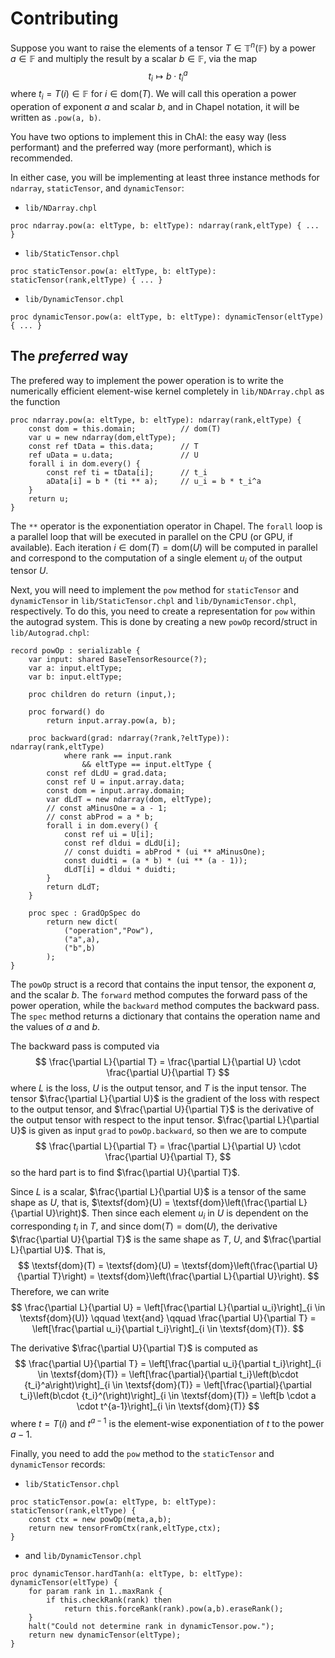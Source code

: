 # Contributing


Suppose you want to raise the elements of a tensor $T\in\mathbb{T}^n(\mathbb{F})$ by a power $a\in \mathbb{F}$ and multiply the result by a scalar $b \in \mathbb{F}$, via the map
$$
t_i \mapsto b \cdot {t_i}^a
$$
where $t_i = T(i) \in \mathbb{F}$ for $i \in \textsf{dom}(T)$. We will call this operation a power operation of exponent $a$ and scalar $b$, and in Chapel notation, it will be written as `.pow(a, b)`.

You have two options to implement this in ChAI: the easy way (less performant) and the preferred way (more performant), which is recommended.

In either case, you will be implementing at least three instance methods for `ndarray`, `staticTensor`, and `dynamicTensor`:
- `lib/NDarray.chpl`
```chapel
proc ndarray.pow(a: eltType, b: eltType): ndarray(rank,eltType) { ... }
```
- `lib/StaticTensor.chpl`
```chapel
proc staticTensor.pow(a: eltType, b: eltType): staticTensor(rank,eltType) { ... }
```
- `lib/DynamicTensor.chpl`
```chapel
proc dynamicTensor.pow(a: eltType, b: eltType): dynamicTensor(eltType) { ... }
```


## The *preferred* way

The prefered way to implement the power operation is to write the numerically efficient element-wise kernel completely in `lib/NDArray.chpl` as the function 
```chapel
proc ndarray.pow(a: eltType, b: eltType): ndarray(rank,eltType) {
    const dom = this.domain;          // dom(T)
    var u = new ndarray(dom,eltType);
    const ref tData = this.data;      // T
    ref uData = u.data;               // U
    forall i in dom.every() {
        const ref ti = tData[i];      // t_i
        aData[i] = b * (ti ** a);     // u_i = b * t_i^a
    }
    return u;
}
```
The `**` operator is the exponentiation operator in Chapel. The `forall` loop is a parallel loop that will be executed in parallel on the CPU (or GPU, if available). Each iteration $i \in \textsf{dom}(T) = \textsf{dom}(U)$ will be computed in parallel and correspond to the computation of a single element $u_i$ of the output tensor $U$. 


Next, you will need to implement the `pow` method for `staticTensor` and `dynamicTensor` in `lib/StaticTensor.chpl` and `lib/DynamicTensor.chpl`, respectively. To do this, you need to create a representation for `pow` within the autograd system. This is done by creating a new `powOp` record/struct in `lib/Autograd.chpl`:
```chapel
record powOp : serializable {
    var input: shared BaseTensorResource(?);
    var a: input.eltType;
    var b: input.eltType;

    proc children do return (input,);

    proc forward() do
        return input.array.pow(a, b);

    proc backward(grad: ndarray(?rank,?eltType)): ndarray(rank,eltType) 
            where rank == input.rank
                && eltType == input.eltType {
        const ref dLdU = grad.data;
        const ref U = input.array.data;
        const dom = input.array.domain;
        var dLdT = new ndarray(dom, eltType);
        // const aMinusOne = a - 1;
        // const abProd = a * b;
        forall i in dom.every() {
            const ref ui = U[i];
            const ref dldui = dLdU[i];
            // const duidti = abProd * (ui ** aMinusOne);
            const duidti = (a * b) * (ui ** (a - 1));
            dLdT[i] = dldui * duidti;
        }
        return dLdT;
    }

    proc spec : GradOpSpec do 
        return new dict(
            ("operation","Pow"),
            ("a",a),
            ("b",b)
        );
}
```
The `powOp` struct is a record that contains the input tensor, the exponent $a$, and the scalar $b$. The `forward` method computes the forward pass of the power operation, while the `backward` method computes the backward pass. The `spec` method returns a dictionary that contains the operation name and the values of $a$ and $b$.

The backward pass is computed via
$$
\frac{\partial L}{\partial T} = \frac{\partial L}{\partial U} \cdot \frac{\partial U}{\partial T}
$$
where $L$ is the loss, $U$ is the output tensor, and $T$ is the input tensor. The tensor $\frac{\partial L}{\partial U}$ is the gradient of the loss with respect to the output tensor, and $\frac{\partial U}{\partial T}$ is the derivative of the output tensor with respect to the input tensor. $\frac{\partial L}{\partial U}$ is given as input `grad` to `powOp.backward`, so then we are to compute 
$$
\frac{\partial L}{\partial T} = \frac{\partial L}{\partial U} \cdot \frac{\partial U}{\partial T},
$$
so the hard part is to find $\frac{\partial U}{\partial T}$.

Since $L$ is a scalar, $\frac{\partial L}{\partial U}$ is a tensor of the same shape as $U$, that is, 
$\textsf{dom}(U) = \textsf{dom}\left(\frac{\partial L}{\partial U}\right)$.
Then since each element $u_i$ in $U$ is dependent on the corresponding $t_i$ in $T$, and since $\textsf{dom}(T) = \textsf{dom}(U)$, the derivative $\frac{\partial U}{\partial T}$ is the same shape as $T$, $U$, and $\frac{\partial L}{\partial U}$. That is,
$$
\textsf{dom}(T) = \textsf{dom}(U) = \textsf{dom}\left(\frac{\partial U}{\partial T}\right) = \textsf{dom}\left(\frac{\partial L}{\partial U}\right).
$$
Therefore, we can write
$$
\frac{\partial L}{\partial U} = \left[\frac{\partial L}{\partial u_i}\right]_{i \in \textsf{dom}(U)}
\qquad \text{and} \qquad
\frac{\partial U}{\partial T} = \left[\frac{\partial u_i}{\partial t_i}\right]_{i \in \textsf{dom}(T)}.
$$

The derivative $\frac{\partial U}{\partial T}$ is computed as
$$
\frac{\partial U}{\partial T} = \left[\frac{\partial u_i}{\partial t_i}\right]_{i \in \textsf{dom}(T)} = \left[\frac{\partial}{\partial t_i}\left(b\cdot {t_i}^a\right)\right]_{i \in \textsf{dom}(T)} = \left[\frac{\partial}{\partial t_i}\left(b\cdot {t_i}^(\right)\right]_{i \in \textsf{dom}(T)} = \left[b \cdot a \cdot t^{a-1}\right]_{i \in \textsf{dom}(T)}
$$
where $t = T(i)$ and $t^{a-1}$ is the element-wise exponentiation of $t$ to the power $a-1$.

Finally, you need to add the `pow` method to the `staticTensor` and `dynamicTensor` records:
- `lib/StaticTensor.chpl`
```chapel
proc staticTensor.pow(a: eltType, b: eltType): staticTensor(rank,eltType) {
    const ctx = new powOp(meta,a,b);
    return new tensorFromCtx(rank,eltType,ctx);
}
```
- and `lib/DynamicTensor.chpl`
```chapel
proc dynamicTensor.hardTanh(a: eltType, b: eltType): dynamicTensor(eltType) {
    for param rank in 1..maxRank {
        if this.checkRank(rank) then
            return this.forceRank(rank).pow(a,b).eraseRank();
    }
    halt("Could not determine rank in dynamicTensor.pow.");
    return new dynamicTensor(eltType);
}
```
